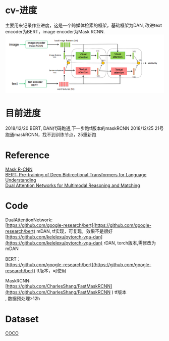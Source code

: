 # cv-进度
主要用来记录作业进度，这是一个跨媒体检索的框架，基础框架为DAN, 改进text encoder为BERT，image encoder为Mask RCNN.
![image](https://github.com/Hxx2048/cv-/blob/master/framework.PNG)

# 目前进度
2018/12/20      BERT, DAN代码跑通,下一步跑tf版本的maskRCNN
2018/12/25      21号跑通maskRCNN，找不到训练节点，25重新跑

# Reference
[Mask R-CNN](https://arxiv.org/pdf/1703.06870.pdf)<br>
[BERT: Pre-training of Deep Bidirectional Transformers for Language Understanding](https://arxiv.org/pdf/1810.04805.pdf)<br>
[Dual Attention Networks for Multimodal Reasoning and Matching](https://arxiv.org/pdf/1611.00471.pdf)<br>

# Code
DualAttentionNetwork:<br>
[https://github.com/google-research/bert](https://github.com/google-research/bert)  mDAN, tf实现，可复现，效果不是很好<br>
[https://github.com/kelelexu/pytorch-vqa-dan](https://github.com/kelelexu/pytorch-vqa-dan)  rDAN, torch版本,需修改为mDAN<br>

BERT：<br>
[https://github.com/google-research/bert](https://github.com/google-research/bert) tf版本，可使用<br>

MaskRCNN:<br>
[https://github.com/CharlesShang/FastMaskRCNN](https://github.com/CharlesShang/FastMaskRCNN ) tf版本<br>, 数据预处理>12h



# Dataset
[COCO](http://cocodataset.org/#download)
